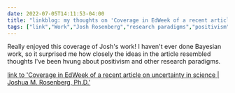 ---date: 2022-07-05T14:11:53-04:00title: "linkblog: my thoughts on 'Coverage in EdWeek of a recent article on uncertainty in science | Joshua M. Rosenberg, Ph.D.'"tags: ["link","Work","Josh Rosenberg","research paradigms","positivism"]---Really enjoyed this coverage of Josh's work! I haven't ever done Bayesian work, so it surprised me how closely the ideas in the article resembled thoughts I've been hvung about positivism and other research paradigms. [link to 'Coverage in EdWeek of a recent article on uncertainty in science | Joshua M. Rosenberg, Ph.D.'](https://joshuamrosenberg.com/post/2022/07/05/coverage-in-edweek-of-a-recent-article-on-uncertainty-in-science/)